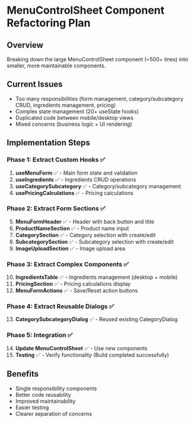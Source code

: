 # MenuControlSheet Component Refactoring Plan

## Overview

Breaking down the large MenuControlSheet component (~500+ lines) into smaller, more maintainable components.

## Current Issues

- Too many responsibilities (form management, category/subcategory CRUD, ingredients management, pricing)
- Complex state management (20+ useState hooks)
- Duplicated code between mobile/desktop views
- Mixed concerns (business logic + UI rendering)

## Implementation Steps

### Phase 1: Extract Custom Hooks ✅

1. **useMenuForm** ✅ - Main form state and validation
2. **useIngredients** ✅ - Ingredients CRUD operations
3. **useCategorySubcategory** ✅ - Category/subcategory management
4. **usePricingCalculations** ✅ - Pricing calculations

### Phase 2: Extract Form Sections ✅

5. **MenuFormHeader** ✅ - Header with back button and title
6. **ProductNameSection** ✅ - Product name input
7. **CategorySection** ✅ - Category selection with create/edit
8. **SubcategorySection** ✅ - Subcategory selection with create/edit
9. **ImageUploadSection** ✅ - Image upload area

### Phase 3: Extract Complex Components ✅

10. **IngredientsTable** ✅ - Ingredients management (desktop + mobile)
11. **PricingSection** ✅ - Pricing calculations display
12. **MenuFormActions** ✅ - Save/Reset action buttons

### Phase 4: Extract Reusable Dialogs ✅

13. **CategorySubcategoryDialog** ✅ - Reused existing CategoryDialog

### Phase 5: Integration ✅

14. **Update MenuControlSheet** ✅ - Use new components
15. **Testing** ✅ - Verify functionality (Build completed successfully)

## Benefits

- Single responsibility components
- Better code reusability
- Improved maintainability
- Easier testing
- Clearer separation of concerns
